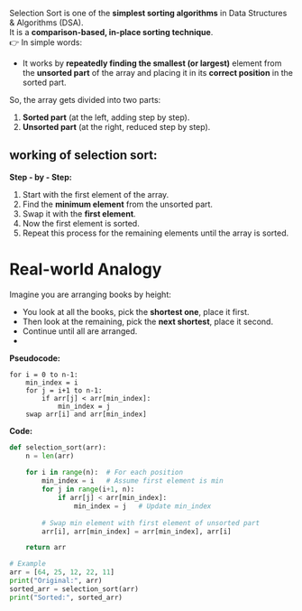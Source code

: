 Selection Sort is one of the **simplest sorting algorithms** in Data Structures & Algorithms (DSA).  
It is a **comparison-based, in-place sorting technique**.    
👉 In simple words:
- It works by **repeatedly finding the smallest (or largest)** element from the **unsorted part** of the array and placing it in its **correct position** in the sorted part. 

So, the array gets divided into two parts:
1. **Sorted part** (at the left, adding step by step).
2. **Unsorted part** (at the right, reduced step by step).

## working of selection sort:

**Step - by - Step:** 
1. Start with the first element of the array.
2. Find the **minimum element** from the unsorted part.
3. Swap it with the **first element**.
4. Now the first element is sorted.
5. Repeat this process for the remaining elements until the array is sorted.

# Real-world Analogy
Imagine you are arranging books by height:
- You look at all the books, pick the **shortest one**, place it first.
- Then look at the remaining, pick the **next shortest**, place it second.
- Continue until all are arranged. 
- 
**Pseudocode:**
```
for i = 0 to n-1:
    min_index = i
    for j = i+1 to n-1:
        if arr[j] < arr[min_index]:
            min_index = j
    swap arr[i] and arr[min_index]
```

**Code:**
```python 
def selection_sort(arr):
    n = len(arr)
    
    for i in range(n):  # For each position
        min_index = i   # Assume first element is min
        for j in range(i+1, n):
            if arr[j] < arr[min_index]:
                min_index = j   # Update min_index
        
        # Swap min element with first element of unsorted part
        arr[i], arr[min_index] = arr[min_index], arr[i]

    return arr

# Example
arr = [64, 25, 12, 22, 11]
print("Original:", arr)
sorted_arr = selection_sort(arr)
print("Sorted:", sorted_arr)

```


